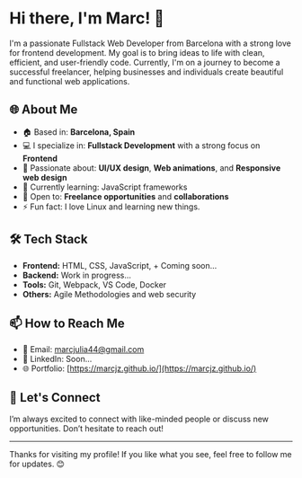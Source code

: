 # Hi there, I'm Marc! 👋

I'm a passionate Fullstack Web Developer from Barcelona with a strong love for frontend development. My goal is to bring ideas to life with clean, efficient, and user-friendly code. Currently, I'm on a journey to become a successful freelancer, helping businesses and individuals create beautiful and functional web applications.

## 🌐 About Me
- 🏠 Based in: **Barcelona, Spain**
- 💻 I specialize in: **Fullstack Development** with a strong focus on **Frontend**
- 🌟 Passionate about: **UI/UX design**, **Web animations**, and **Responsive web design**
- 🌱 Currently learning: JavaScript frameworks
- 💼 Open to: **Freelance opportunities** and **collaborations**
- ⚡ Fun fact: I love Linux and learning new things.

## 🛠️ Tech Stack
- **Frontend:** HTML, CSS, JavaScript, + Coming soon...
- **Backend:** Work in progress...
- **Tools:** Git, Webpack, VS Code, Docker
- **Others:** Agile Methodologies and web security

## 📫 How to Reach Me
- 📧 Email: [marcjulia44@gmail.com](mailto:marcjulia44@gmail.com)
- 💼 LinkedIn: Soon...
- 🌐 Portfolio: [https://marcjz.github.io/](https://marcjz.github.io/)




## 🤝 Let's Connect
I’m always excited to connect with like-minded people or discuss new opportunities. Don’t hesitate to reach out!

---

Thanks for visiting my profile! If you like what you see, feel free to follow me for updates. 😊
